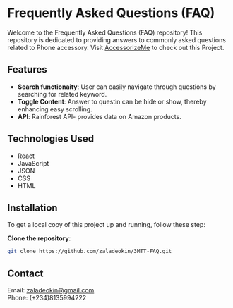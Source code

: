 # Frequently Asked Questions (FAQ)

Welcome to the Frequently Asked Questions (FAQ) repository! This repository is dedicated to providing answers to commonly asked questions related to Phone accessory. Visit [AccessorizeMe](https://3-mtt-faq.vercel.app/) to check out this Project.

## Features

- **Search functionaity**: User can easily navigate through questions by searching for related keyword.
- **Toggle Content**: Answer to questin can be hide or show, thereby enhancing easy scrolling.
- **API**: Rainforest API- provides data on Amazon products.

## Technologies Used

- React
- JavaScript
- JSON
- CSS
- HTML


## Installation

To get a local copy of this project up and running, follow these step:

**Clone the repository**:

```bash
git clone https://github.com/zaladeokin/3MTT-FAQ.git
```

## Contact

Email: [zaladeokin@gmail.com](https://mailto:zaladeokin@gmail.com)  
Phone: (+234)8135994222
